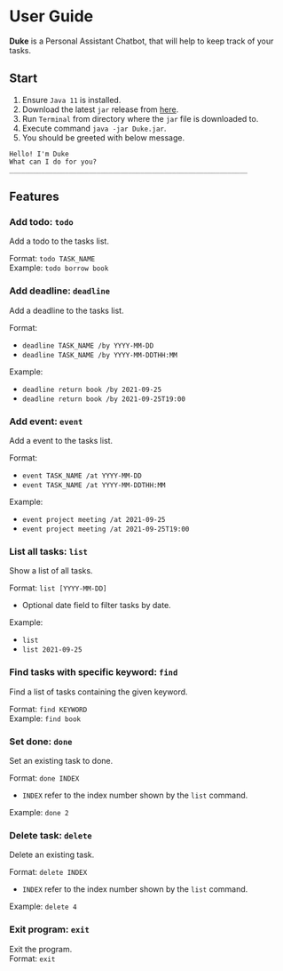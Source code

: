 # User Guide
**Duke** is a Personal Assistant Chatbot, that will help to keep track of your tasks.

## Start
1. Ensure `Java 11` is installed.
2. Download the latest `jar` release from [here](https://github.com/TanChiaChun/ip/releases).
3. Run `Terminal` from directory where the `jar` file is downloaded to.
4. Execute command `java -jar Duke.jar`.
5. You should be greeted with below message.
```
Hello! I'm Duke
What can I do for you?
____________________________________________________________
```

## Features

### Add todo: `todo`
Add a todo to the tasks list.  

Format: `todo TASK_NAME`  
Example: `todo borrow book`

### Add deadline: `deadline`
Add a deadline to the tasks list.  

Format:
* `deadline TASK_NAME /by YYYY-MM-DD`  
* `deadline TASK_NAME /by YYYY-MM-DDTHH:MM`

Example:
* `deadline return book /by 2021-09-25`  
* `deadline return book /by 2021-09-25T19:00`

### Add event: `event`
Add a event to the tasks list.  

Format:
* `event TASK_NAME /at YYYY-MM-DD`
* `event TASK_NAME /at YYYY-MM-DDTHH:MM`

Example:
* `event project meeting /at 2021-09-25`
* `event project meeting /at 2021-09-25T19:00`

### List all tasks: `list`
Show a list of all tasks.  

Format: `list [YYYY-MM-DD]`
* Optional date field to filter tasks by date.

Example:
* `list`
* `list 2021-09-25`

### Find tasks with specific keyword: `find`
Find a list of tasks containing the given keyword.  

Format: `find KEYWORD`  
Example: `find book`

### Set done: `done`
Set an existing task to done.  

Format: `done INDEX`  
* `INDEX` refer to the index number shown by the `list` command.  

Example: `done 2`

### Delete task: `delete`
Delete an existing task.

Format: `delete INDEX`
* `INDEX` refer to the index number shown by the `list` command.

Example: `delete 4`

### Exit program: `exit`
Exit the program.  
Format: `exit`